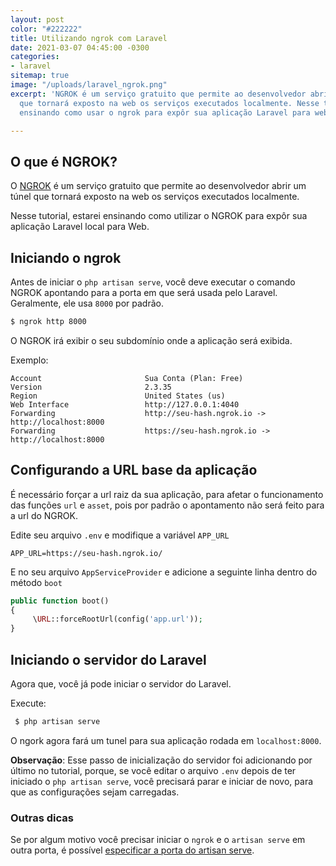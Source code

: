 ```yaml
---
layout: post
color: "#222222"
title: Utilizando ngrok com Laravel
date: 2021-03-07 04:45:00 -0300
categories:
- laravel
sitemap: true
image: "/uploads/laravel_ngrok.png"
excerpt: 'NGROK é um serviço gratuito que permite ao desenvolvedor abrir um túnel
  que tornará exposto na web os serviços executados localmente. Nesse tutorial, estarei
  ensinando como usar o ngrok para expôr sua aplicação Laravel para web. '

---
```

## O que é NGROK?

O [NGROK](https://ngrok.com/download) é um serviço gratuito que permite ao desenvolvedor abrir um túnel que tornará exposto na web os serviços executados localmente.

Nesse tutorial, estarei ensinando como utilizar o NGROK para expôr sua aplicação Laravel local para Web.

## Iniciando o ngrok

Antes de iniciar o `php artisan serve`, você deve executar o comando NGROK apontando para a porta em que será usada pelo Laravel. Geralmente, ele usa `8000` por padrão.

```bash
$ ngrok http 8000
```

O NGROK irá exibir o seu subdomínio onde a aplicação será exibida.

Exemplo:

```text
Account                       Sua Conta (Plan: Free)                                
Version                       2.3.35                                                      
Region                        United States (us)                                          
Web Interface                 http://127.0.0.1:4040                                       
Forwarding                    http://seu-hash.ngrok.io -> http://localhost:8000
Forwarding                    https://seu-hash.ngrok.io -> http://localhost:8000 
```

## Configurando a URL base da aplicação

É necessário forçar a url raiz da sua aplicação, para afetar o funcionamento das funções `url` e `asset`, pois por padrão o apontamento não será feito para a url do NGROK.

Edite seu arquivo `.env` e modifique a variável `APP_URL`

```config
APP_URL=https://seu-hash.ngrok.io/
```

E no seu arquivo `AppServiceProvider` e adicione a seguinte linha dentro do método `boot`

```php
public function boot()
{
     \URL::forceRootUrl(config('app.url'));
}
```

## Iniciando o servidor do Laravel

Agora que, você já pode iniciar o servidor do Laravel.

Execute:

```bash
 $ php artisan serve
```

O ngork agora fará um tunel para sua aplicação rodada em `localhost:8000`.

**Observação**: Esse passo de inicialização do servidor foi adicionando por último no tutorial, porque, se você editar o arquivo `.env` depois de ter iniciado o `php artisan serve`, você precisará parar e iniciar de novo, para que as configurações sejam carregadas.

### Outras dicas

Se por algum motivo você precisar iniciar o `ngrok` e o `artisan serve` em outra porta, é possível [especificar a porta do artisan serve](/blog/2020/12/24/como-definir-a-porta-usada-no-php-artisan-serve).